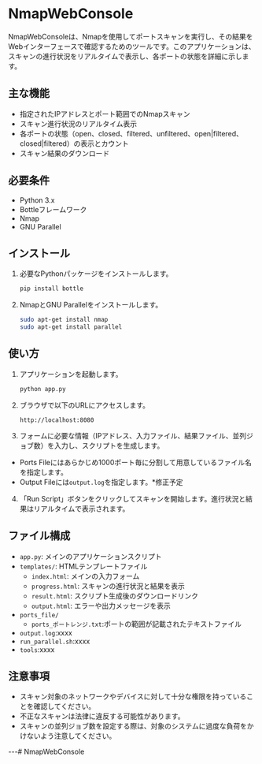 # NmapWebConsole

NmapWebConsoleは、Nmapを使用してポートスキャンを実行し、その結果をWebインターフェースで確認するためのツールです。このアプリケーションは、スキャンの進行状況をリアルタイムで表示し、各ポートの状態を詳細に示します。

## 主な機能

- 指定されたIPアドレスとポート範囲でのNmapスキャン
- スキャン進行状況のリアルタイム表示
- 各ポートの状態（open、closed、filtered、unfiltered、open|filtered、closed|filtered）の表示とカウント
- スキャン結果のダウンロード

## 必要条件

- Python 3.x
- Bottleフレームワーク
- Nmap
- GNU Parallel

## インストール

1. 必要なPythonパッケージをインストールします。

    ```bash
    pip install bottle
    ```

2. NmapとGNU Parallelをインストールします。

    ```bash
    sudo apt-get install nmap
    sudo apt-get install parallel
    ```

## 使い方

1. アプリケーションを起動します。

    ```bash
    python app.py
    ```

2. ブラウザで以下のURLにアクセスします。

    ```
    http://localhost:8080
    ```

3. フォームに必要な情報（IPアドレス、入力ファイル、結果ファイル、並列ジョブ数）を入力し、スクリプトを生成します。
- Ports Fileにはあらかじめ1000ポート毎に分割して用意しているファイル名を指定します。
- Output Fileには`output.log`を指定します。*修正予定

4. 「Run Script」ボタンをクリックしてスキャンを開始します。進行状況と結果はリアルタイムで表示されます。

## ファイル構成

- `app.py`: メインのアプリケーションスクリプト
- `templates/`: HTMLテンプレートファイル
  - `index.html`: メインの入力フォーム
  - `progress.html`: スキャンの進行状況と結果を表示
  - `result.html`: スクリプト生成後のダウンロードリンク
  - `output.html`: エラーや出力メッセージを表示
- `ports_file/`
  - `ports_ポートレンジ.txt`:ポートの範囲が記載されたテキストファイル
- `output.log`:xxxx
- `run_parallel.sh`:xxxx
- `tools`:xxxx

## 注意事項

- スキャン対象のネットワークやデバイスに対して十分な権限を持っていることを確認してください。
- 不正なスキャンは法律に違反する可能性があります。
- スキャンの並列ジョブ数を設定する際は、対象のシステムに過度な負荷をかけないよう注意してください。

---#   N m a p W e b C o n s o l e  
 
